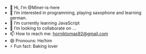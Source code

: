 - 👋 Hi, I’m @Miner-is-here
- 👀 I’m interested in programming, playing saxophone and learning german.
- 🌱 I’m currently learning JavaScript
- 💞️ I’m looking to collaborate on ...
- 📫 How to reach me: horniktomas92@gmail.com
- 😄 Pronouns: He/him
- ⚡ Fun fact: Baking lover

<!---
Miner-is-here/Miner-is-here is a ✨ special ✨ repository because its `README.md` (this file) appears on your GitHub profile.
You can click the Preview link to take a look at your changes.
--->
